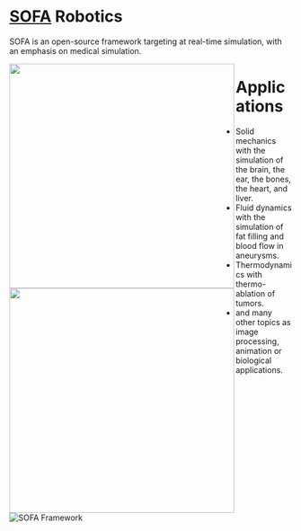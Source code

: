 # [SOFA](https://www.sofa-framework.org/) Robotics
SOFA is an open-source framework targeting at real-time simulation, with an emphasis on medical simulation.

<!-- soft robot control -->
<img img align="left" src="https://www.sofa-framework.org/wp-content/uploads/2018/04/Robots-480x480.png" width="400">

<!-- blood flow simulation in intracranial aneurysm -->
<img img align="left" src="https://i.ytimg.com/vi/ulPApnMh5m0/maxresdefault.jpg" width="400">


# Applications
- Solid mechanics with the simulation of the brain, the ear, the bones, the heart, and liver.
- Fluid dynamics with the simulation of fat filling and blood flow in aneurysms.
- Thermodynamics with thermo-ablation of tumors.
- and many other topics as image processing, animation or biological applications.

![SOFA Framework](https://www.medtech-strasbourg.eu/wp-content/uploads/SOFA_facebook-1.png)

